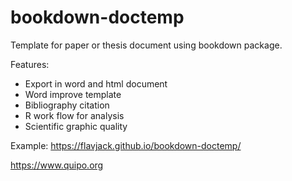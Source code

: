 # bookdown-doctemp

Template for paper or thesis document using bookdown package.

Features:

- Export in word and html document
- Word improve template
- Bibliography citation
- R work flow for analysis
- Scientific graphic quality

Example: https://flavjack.github.io/bookdown-doctemp/

https://www.quipo.org
